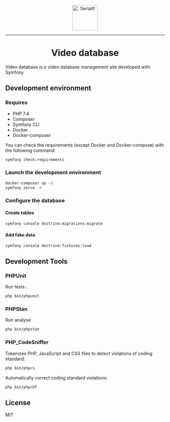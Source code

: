 <p align="center">
    <a href="https://serialif.com"><img width="80" height="80" src="https://serialif.com/images/serialif-white.png" alt="Serialif"></a>
</p>

<hr>

<h1 align="center">Video database</h1>

Video database is a video database management site developed with Symfony

## Development environment

### Requires

* PHP 7.4
* Composer
* Symfony CLI
* Docker
* Docker-composer

You can check the requirements (except Docker and Docker-compose) with the following command:

```bash
symfony check:requirements
```

### Launch the development environment

```bash
docker-composer up -d
symfony serve -d
```

### Configure the database

#### Create tables

```bash
symfony console doctrine:migrations:migrate
```

#### Add fake data

```bash
symfony console doctrine:fixtures:load
```

## Development Tools

### PHPUnit

Run tests :

```bash
php bin/phpunit
```

### PHPStan

Run analyse

```bash
php bin/phpstan
```

### PHP_CodeSniffer

Tokenizes PHP, JavaScript and CSS files to detect violations of coding standard:

```bash
php bin/phpcs
```

Automatically correct coding standard violations:

```bash
php bin/phpcbf
```

## License

MIT
